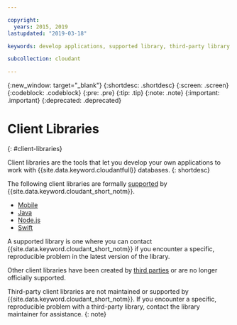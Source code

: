 ```yaml
---

copyright:
  years: 2015, 2019
lastupdated: "2019-03-18"

keywords: develop applications, supported library, third-party library

subcollection: cloudant

---
```


{:new_window: target="_blank"}
{:shortdesc: .shortdesc}
{:screen: .screen}
{:codeblock: .codeblock}
{:pre: .pre}
{:tip: .tip}
{:note: .note}
{:important: .important}
{:deprecated: .deprecated}

<!-- Acrolinx: 2017-05-10 -->

# Client Libraries
{: #client-libraries}

Client libraries are the tools that let you develop your own applications
to work with {{site.data.keyword.cloudantfull}} databases.
{: shortdesc}

The following client libraries are formally [supported](/docs/services/Cloudant?topic=cloudant-supported-client-libraries#supported-client-libraries) by {{site.data.keyword.cloudant_short_notm}}.

-	[Mobile](/docs/services/Cloudant?topic=cloudant-supported-client-libraries#mobile)
-	[Java](/docs/services/Cloudant?topic=cloudant-supported-client-libraries#java)
-	[Node.js](/docs/services/Cloudant?topic=cloudant-supported-client-libraries#node-js)
-	[Swift](/docs/services/Cloudant?topic=cloudant-supported-client-libraries#swift)

A supported library is one where you can contact {{site.data.keyword.cloudant_short_notm}} if you encounter a specific,
reproducible problem in the latest version of the library.

Other client libraries have been created by
[third parties](/docs/services/Cloudant?topic=cloudant-third-party-client-libraries#third-party-client-libraries) or are no longer officially supported.

Third-party client libraries are not maintained or supported by {{site.data.keyword.cloudant_short_notm}}. If you encounter a specific, reproducible problem with a third-party library, contact the library maintainer for assistance.
{: note}

